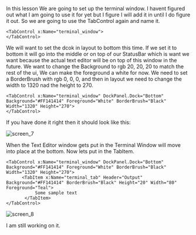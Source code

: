 In this lesson We are going to set up the terminal window. I havent figured out what I am going to use it for yet but I figure I will add it in until I do figure it out. So we are going to use the TabControl again and name it.

```
<TabControl x:Name="terminal_window">
</TabControl>
```

We will want to set the dcok in layout to bottom this time. If we set it to bottom it will go into the middle or on top of our StatusBar which is want we want because the actual text editor will be on top of this window in the future. We want to change the Background to rgb 20, 20, 20 to match the rest of the ui, We can make the foreground a white for now. We need to set a BorderBrush with rgb 0, 0, 0, and then in layout we need to change the width to 1320 nad the height to 270.

```
<TabControl x:Name="terminal_window" DockPanel.Dock="Bottom"  Background="#FF141414" Foreground="White" BorderBrush="Black" Width="1320" Height="270">
</TabControl>
```

If you have done it right then it should look like this:

![screen_7](https://github.com/ravenleeblack/Illeshian-Ide/assets/76606152/419bdf6f-fd54-4ecd-add6-4f603dcc6cf3)

When the Text Editor window gets put in the Terminal Window will move into place at the bottom. Now lets put in the TabItem.

```
<TabControl x:Name="terminal_window" DockPanel.Dock="Bottom"  Background="#FF141414" Foreground="White" BorderBrush="Black" Width="1320" Height="270">
      <TabItem x:Name="terminal_tab" Header="Output" Background="#FF141414" BorderBrush="Black" Height="20" Width="80" Foreground="Teal">
           Some sample text
       </TabItem>
</TabControl>
```

![screen_8](https://github.com/ravenleeblack/Illeshian-Ide/assets/76606152/16d5e519-d088-4e26-a457-c7c243caabb1)



I am still working on it.
